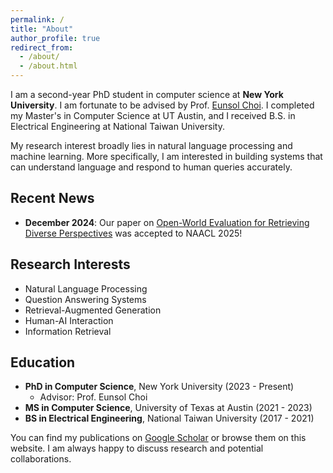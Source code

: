 ```yaml
---
permalink: /
title: "About"
author_profile: true
redirect_from: 
  - /about/
  - /about.html
---
```


I am a second-year PhD student in computer science at **New York University**. I am fortunate to be advised by Prof. [Eunsol Choi](https://eunsol.github.io/). I completed my Master's in Computer Science at UT Austin, and I received B.S. in Electrical Engineering at National Taiwan University. 

My research interest broadly lies in natural language processing and machine learning. More specifically, I am interested in building systems that can understand language and respond to human queries accurately.

## Recent News
- **December 2024**: Our paper on [Open-World Evaluation for Retrieving Diverse Perspectives](https://arxiv.org/abs/2409.18110) was accepted to NAACL 2025!

## Research Interests
- Natural Language Processing
- Question Answering Systems  
- Retrieval-Augmented Generation
- Human-AI Interaction
- Information Retrieval

## Education
- **PhD in Computer Science**, New York University (2023 - Present)
  - Advisor: Prof. Eunsol Choi
- **MS in Computer Science**, University of Texas at Austin (2021 - 2023)
- **BS in Electrical Engineering**, National Taiwan University (2017 - 2021)

You can find my publications on [Google Scholar](https://scholar.google.com/citations?user=dApuTpsAAAAJ&hl=en) or browse them on this website. I am always happy to discuss research and potential collaborations.
